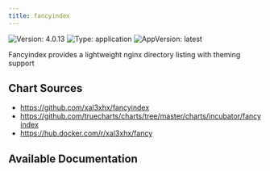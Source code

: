 ```yaml
---
title: fancyindex
---
```


![Version: 4.0.13](https://img.shields.io/badge/Version-4.0.13-informational?style=flat-square) ![Type: application](https://img.shields.io/badge/Type-application-informational?style=flat-square) ![AppVersion: latest](https://img.shields.io/badge/AppVersion-latest-informational?style=flat-square)

Fancyindex provides a lightweight nginx directory listing with theming support

## Chart Sources

- https://github.com/xal3xhx/fancyindex
- https://github.com/truecharts/charts/tree/master/charts/incubator/fancyindex
- https://hub.docker.com/r/xal3xhx/fancy

## Available Documentation

